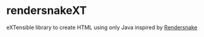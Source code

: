 # rendersnakeXT
eXTensible library to create HTML using only Java inspired by [Rendersnake](https://github.com/emicklei/rendersnake)
